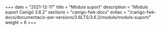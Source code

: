 +++
date        = "2021-12-17"
title       = "Mòduls suport"
description = "Mòduls suport Canigó 3.6.2"
sections    = "canigo-fwk-docs"
enllac		= "/canigo-fwk-docs/documentacio-per-versions/3.6LTS/3.6.2/moduls/moduls-suport/"
weight		= 6
+++
